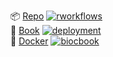 <!-- badges: start -->
📦 [Repo](https://github.com/lgatto/MyBook) [![rworkflows](https://img.shields.io/github/actions/workflow/status/lgatto/MyBook/rworkflows.yml?label=Package%20check)](https://github.com/lgatto/MyBook/actions/workflows/rworkflows.yml)   
📖 [Book](https://lgatto.github.io/MyBook/devel) [![deployment](https://img.shields.io/github/actions/workflow/status/lgatto/MyBook/pages/pages-build-deployment?label=Book%20deployment)](https://github.com/lgatto/MyBook/actions/workflows/pages/pages-build-deployment)  
🐳 [Docker](https://github.com/lgatto/MyBook/pkgs/container/MyBook) [![biocbook](https://img.shields.io/github/actions/workflow/status/lgatto/MyBook/biocbook.yml?label=Docker%20image)](https://github.com/lgatto/MyBook/actions/workflows/biocbook.yml)  
<!-- badges: end -->
